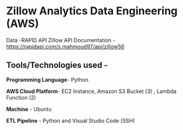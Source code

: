 # Zillow Analytics Data Engineering (AWS)

Data -RAPID API Zillow API Documentation -
https://rapidapi.com/s.mahmoud97/api/zillow56

## Tools/Technologies used - 

**Programming Language**- Python 

**AWS Cloud Platform**- EC2 Instance, Amazon S3 Bucket (3) , Lambda Function (2)

**Machine**  - Ubuntu

**ETL Pipeline** - Python and Visual Studio Code (SSH)
